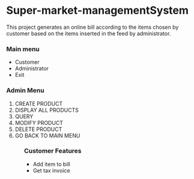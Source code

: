 # Super-market-managementSystem
This project generates an online bill according to the items chosen by customer based on the items inserted in the feed by administrator.
<h3>Main menu</h3>
<ul>
  <li>Customer</li>
  <li>Administrator</li>
  <li>Exit</li>
 </ul>
 <h3>Admin Menu</h3>
 <ol>
 <li> CREATE PRODUCT</li>
<li>DISPLAY ALL PRODUCTS</li>
<li>QUERY</li>
<li>MODIFY PRODUCT</li>
<li>DELETE PRODUCT</li>
<li>GO BACK TO MAIN MENU</li>
  <ol>
<h3>Customer Features</h3>
  <ul>
    <li>Add item to bill</li>
    <li>Get tax invoice</li>
  </ul>
